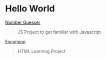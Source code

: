 # Hello World

[Number Guesser](https://felsenuboot.github.io/number-guesser/)
>JS Project to get familiar with Javascript

[Excursion](https://felsenuboot.github.io/excursion/)
>HTML Learning Project
